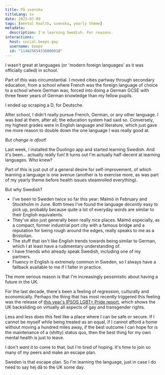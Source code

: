 ```yaml
---
title: På svenska
titleLang: sv
date: 2025-07-09
tags: [mental health, svenska, yearly theme]
metadata:
  description: I'm learning Swedish. For reasons.
interactions:
  host: social.beeps.gay
  username: beeps
  id: "114825654336806010"
---
```


I wasn't great at languages (or 'modern foreign languages' as it was officially called) in school.

Part of this was circumstantial. I moved cities partway through secondary education, from a school where French was the foreign language of choice to a school where German was, forced into doing a German GCSE with three fewer years of German knowledge than my fellow pupils.

I ended up scraping a D, for Deutsche.

After school, I didn't really pursue French, German, or any other language. I was _bad_ at them, after all; the education system had said so. Conversely, my highest grades were in English language and literature, which just gave me more reason to double down the one language I was really good at.

_But change is afoot!_

Last week, I installed the Duolingo app and started learning Swedish. And it's been... actually really fun! It turns out I'm actually half-decent at learning languages. Who knew?

Part of this is just out of a general desire for self-improvement, of which learning a language is one avenue (another is to exercise more, as was part of my yearly theme before health issues steamrolled everything).

But why Swedish?

- I've been to Sweden twice so far this year: Malmö in February and Stockholm in June. Both times I've found the language _decently_ easy to pick up, probably because quite a lot of everyday words are similar to their English equivalents.
- They've also just generally been really nice places. Malmö especially, as a compact, former industrial port city with a famous bridge and a reputation for being rough around the edges, really speaks to me as a Bristolian.
- The stuff that isn't like English trends towards being similar to German, which I at least have a rudimentary understanding of.
- I have friends who already speak Swedish, including one of my partners.
- Fluency in English is extremely common in Sweden, so I always have a fallback available to me if I falter in practice.

The more serious reason is that I'm increasingly pessimistic about having a future in the UK.

For the last decade, there's been a feeling of regression, culturally and economically. Perhaps the thing that has most recently triggered this feeling was the release of [this year's IPSOS LGBT+ Pride report](https://www.ipsos.com/sites/default/files/ct/publication/documents/2025-06/ipsos-pride-report-2025.pdf), which shows the UK backsliding on virtually all aspects of gay and transgender rights.

Less and less does this feel like a place where I can be safe or secure. If I cannot be myself while being treated as an equal, if I cannot afford a home without moving a hundred miles away, if the best outcome I can hope for is the maintenance of a (shitty) status quo, then the best thing for my own mental health is just to leave.

I don't _want_ it to come to that, but I'm tired of hoping. It's time to join so many of my peers and make an escape plan.

Sweden is that escape plan. So I'm learning the language, just in case I do need to say <span lang="sv">hej då</span> to the UK some day.
